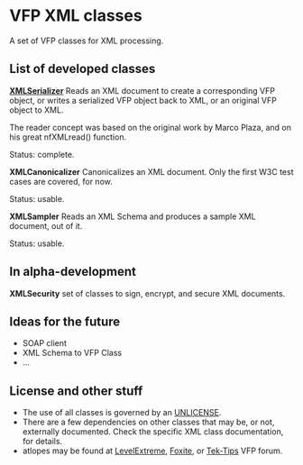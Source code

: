 # VFP XML classes

A set of VFP classes for XML processing.

## List of developed classes

**[XMLSerializer](xml-serializer.md "XMLSerializer")**
Reads an XML document to create a corresponding VFP object, or writes a serialized VFP object back to XML, or an original VFP object to XML.

The reader concept was based on the original work by Marco Plaza, and on his great nfXMLread() function.

Status: complete.

**XMLCanonicalizer**
Canonicalizes an XML document. Only the first W3C test cases are covered, for now.

Status: usable.

**XMLSampler**
Reads an XML Schema and produces a sample XML document, out of it.

Status: usable.

## In alpha-development

**XMLSecurity** set of classes to sign, encrypt, and secure XML documents.

## Ideas for the future

- SOAP client
- XML Schema to VFP Class
- ...

## License and other stuff

- The use of all classes is governed by an [UNLICENSE](UNLICENSE.md "UNLICENSE").
- There are a few dependencies on other classes that may be, or not, externally documented. Check the specific XML class documentation, for details.
- atlopes may be found at [LevelExtreme](https://www.levelextreme.com/ "LevelExtreme"), [Foxite](https://www.foxite.com "Foxite"), or [Tek-Tips](http://www.tek-tips.com/threadminder.cfm?pid=184 "Tek-Tips") VFP forum.

